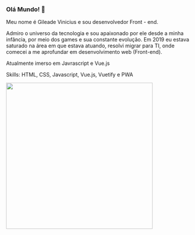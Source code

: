 ### Olá Mundo! :metal:

Meu nome é Gileade Vinicius e sou desenvolvedor Front - end.

Admiro o universo da tecnologia e sou apaixonado por ele desde a minha infância, por meio dos games e sua constante evolução. Em 2019 eu estava saturado na área em que estava atuando, resolvi migrar para TI, onde comecei a me aprofundar em desenvolvimento web (Front-end).

Atualmente imerso em Javrascript e Vue.js

Skills: HTML, CSS, Javascript, Vue.js, Vuetify e PWA

<img width="400px" src="https://welcome.atlasgov.com/hubfs/site/plataforma/plataforma.svg" />

